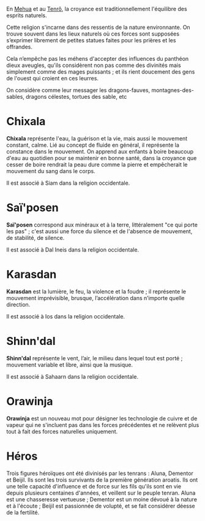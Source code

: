 En [Mehua](<../../Nations humaines/Mehua.md>) et au [Tenrô](<../../Nations humaines/Tenrô.md>), la croyance est traditionnellement l'équilibre des esprits naturels.

Cette religion s'incarne dans des ressentis de la nature environnante. On trouve souvent dans les lieux naturels où ces forces sont supposées s’exprimer librement de petites statues faites pour les prières et les offrandes.

Cela n’empêche pas les méhens d'accepter des influences du panthéon dieux aveugles, qu'ils considèrent non pas comme des divinités mais simplement comme des mages puissants ; et ils rient doucement des gens de l'ouest qui croient en ces leurres.

On considère comme leur messager les dragons-fauves, montagnes-des-sables, dragons célestes, tortues des sable, etc

# Chixala

**Chixala** représente l'eau, la guérison et la vie, mais aussi le mouvement constant, calme. Lié au concept de fluide en général, il représente la constance dans le mouvement. On apprend aux enfants à boire beaucoup d'eau au quotidien pour se maintenir en bonne santé, dans la croyance que cesser de boire rendrait la peau dure comme la pierre et empêcherait le mouvement du sang dans le corps.

Il est associé à Siam dans la religion occidentale.


# Saï'posen

**Saï'posen** correspond aux minéraux et à la terre, littéralement "ce qui porte les pas" ; c'est aussi une force du silence et de l'absence de mouvement, de stabilité, de silence.

Il est associé à Dal Ineis dans la religion occidentale.

# Karasdan

**Karasdan** est la lumière, le feu, la violence et la foudre ; il représente le mouvement imprévisible, brusque, l’accélération dans n’importe quelle direction.

Il est associé à Ios dans la religion occidentale.


# Shinn'dal


**Shinn'dal** représente le vent, l’air, le milieu dans lequel tout est porté ; mouvement variable et libre, ainsi que la musique.

Il est associé à Sahaarn dans la religion occidentale.


# Orawinja

**Orawinja** est un nouveau mot pour désigner les technologie de cuivre et de vapeur qui ne s'incluent pas dans les forces précédentes et ne relèvent plus tout à fait des forces naturelles uniquement.


# Héros

Trois figures héroïques ont été divinisés par les tenrans : Aluna, Dementor et Beijil.
Ils sont les trois survivants de la première génération aroatis. Ils ont une telle capacité d'influence et de force sur les fils qu'ils sont en vie depuis plusieurs centaines d'années, et veillent sur le peuple tenran.
Aluna est une chasseresse vertueuse ; Dementor est un moine dévoué à la nature et à l'écoute ; Beijil est passionnée de volupté, et se fait considérer déesse de la fertilité.